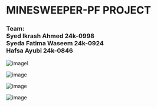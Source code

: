 # MINESWEEPER-PF PROJECT
### Team: <br> Syed Ikrash Ahmed 24k-0998 <br> Syeda Fatima Waseem 24k-0924 <br> Hafsa Ayubi 24k-0846 

![image](https://github.com/user-attachments/assets/ee0f761e-377b-4b0c-9a9d-2fda7ec7e1a8)l


![image](https://github.com/user-attachments/assets/66c29a01-f016-4b7c-9294-5fecabc77872)

![image](https://github.com/user-attachments/assets/ba28fd54-0019-4a8e-b70b-ac7e97f21857)

![image](https://github.com/user-attachments/assets/6ffd80b4-d09c-4665-8113-5ee20f8e1529)




